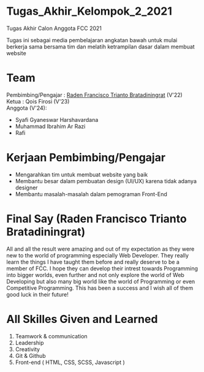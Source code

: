 # Tugas_Akhir_Kelompok_2_2021
Tugas Akhir Calon Anggota FCC 2021  

Tugas ini sebagai media pembelajaran angkatan bawah untuk mulai berkerja sama bersama tim dan melatih ketrampilan dasar dalam membuat website

# Team
Pembimbing/Pengajar : [Raden Francisco Trianto Bratadiningrat](https://github.com/NoHaitch) (V'22)  
Ketua : Qois Firosi (V'23)  
Anggota (V'24):
 - Syafi Gyaneswar Harshavardana
 - Muhammad Ibrahim Ar Razi
 - Rafi

# Kerjaan Pembimbing/Pengajar
- Mengarahkan tim untuk membuat website yang baik
- Membantu besar dalam pembuatan design (UI/UX) karena tidak adanya designer
- Membantu masalah-masalah dalam pemograman Front-End

# Final Say (Raden Francisco Trianto Bratadiningrat)
All and all the result were amazing and out of my expectation as they were new to the world of programming especially Web Developer. They really learn the things I have taught them before and really deserve to be a member of FCC. I hope they can develop their intrest towards Programming into bigger worlds, even further and not only explore the world of Web Developing but also many big world like the world of Programming or even Competitive Programming. This has been a success and I wish all of them good luck in their future!

# All Skilles Given and Learned
1. Teamwork & communication
2. Leadership
3. Creativity
4. Git & Github
5. Front-end ( HTML, CSS, SCSS, Javascript )
